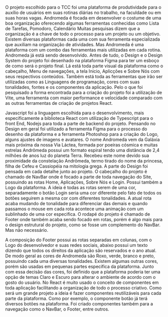 O projeto escolhido para o TCC foi uma plataforma de produtividade para o auxílio de usuários em suas rotinas diárias no trabalho, na faculdade ou em suas horas vagas. 
Andromeda é focada em desenvolver o costume de uma boa organização oferecendo algumas ferramentas conhecidas como Lista de Tarefas, Pomodoro, Calendário
Muitas pesquisas dizem que a organização é a chave de todo o processo para um projeto ou um objetivo. Existem diversas plataformas cada uma com sua ferramenta especializada que auxiliam na organização de atividades. Mas Andromeda é uma plataforma com um combo das ferramentas mais utilizadas em cada rotina. 
Andromeda já está sendo desenvolvido. Antes de tudo, o Design e o Design System do projeto foi desenhado na plataforma Figma para ter um esboço de como será o projeto final. Lá está toda parte visual da plataforma como o cabeçalho, Menu de navegações, a tela Inicio, Aplicções e Sobre Nós com seus respectivos conteúdos. Também está toda as ferramentas que irão ser utilizadas como as  Linguagens de programação, cores com suas tonalidades, fontes e os componentes da aplicação. 
Pelo o que foi pesquisado a forma encontrada para a criação do projeto foi a utilização de Vite, uma ferramenta com maior performance e velocidade comparado com as outras ferramentas de criação de projetos React. 


Javascript foi a linguagem escolhida para o desenvolvimento, mais especificamente a biblioteca React com utilização de Typescript para o front End, Nodejs para toda a parte de backend do projeto. Pensando no Design em geral foi utilizado a ferramenta Figma para o processo do desenho da plataforma e a ferramenta Photoshop para a criação do Logo, alguns ajustes de imagens e avatares. 
O nome Andromeda vem da Galáxia mais próxima da nossa Via Láctea, formada por poeiras cósmica e muitas estrelas Andrômeda possui um formato espiral tendo uma distância de 2,4 milhões de anos luz do planeta Terra. Recebeu este nome devido sua proximidade da constelação Andrômeda, termo tirado do nome da princesa, filha de Cefeu e Cassiopéia na mitologia grega. 
A parte do Design foi pensada em cada detalhe junto ao projeto. 
O cabeçalho do projeto é chamado de NavBar onde é focado a parte de toda navegação do Site, possuindo as rotas Home, Aplicações, Sobre Nós e Login. Possui também a Logo da plataforma. A ideia é todas as rotas serem de uma cor, separadamente o botão Login seria uma cor diferente pelo fato de todos os botões seguirem a mesma cor com diferentes tonalidades. A atual rota acaba mudando de tonalidade para diferenciar das demais e quando passamos o mouse em cada rota acontece uma animação com um sublinhado de uma cor especifica. 
O rodapé do projeto é chamado de Footer onde também acaba sendo focado em rotas, porém é algo mais para o design estrutural do projeto, como se fosse um complemento do NavBar. Mas não necessário. 
 
 
 A composição do Footer possui as rotas separadas em colunas, com o Logo do desenvolvedor e suas redes sociais, abaixo possui um texto dizendo que todos os direitos da aplicação são reservados e o ano atual. 
De modo geral as cores de Andromeda são Roxo, verde, branco e preto, possuindo cada uma diversas tonalidades. Existem algumas outras cores, porém são usadas em pequenas partes especifica da plataforma. Junto com essa decisão das cores, foi definido que a plataforma poderia ter uma opção de temas Claro e Escuro para alterar o ambiente de acordo com o gosto do usuário. 
No React é muito usado o conceito de componentes em toda aplicação facilitando a organização de todo o processo criativo. Como será um grande projeto a ideia é fazer componentes reutilizáveis para cada parte da plataforma. Como por exemplo, o componente botão já terá diversos botões na plataforma. Foi criado componentes também para a navegação como o NavBar, o Footer, entre outros.